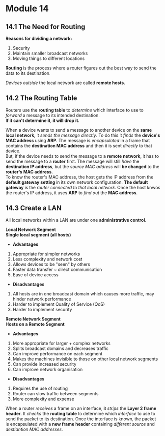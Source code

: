 # Module 14
## 14.1 The Need for Routing
**Reasons for dividing a network:**  
1. Security
2. Maintain smaller broadcast networks
3. Moving things to different locations

**Routing** is the process where a router figures out the best way to send the data to its destination.  

*Devices outside* the local network are called **remote hosts**.  

## 14.2 The Routing Table
Routers use the **routing table** to *determine* which interface to use to *forward* a message to its intended destination.  
**If it can't determine it, it will drop it.**  

When a device wants to send a message to another device on the **same local network**, it *sends the message directly*. To do this it *finds* the **device's MAC address** using **ARP**. The message is *encapsulated* in a frame that contains the **destination MAC address** and then it is sent *directly* to that device.  
But, if the device needs to send the message to a **remote network**, it has to send the message to a **router** first. The message will still *have* the **destination IP address**, but the *source MAC address* will **be changed** to the **router's MAC address**.  
To know the router's MAC address, the host gets the IP address from the **default gateway setting** in its own network configuration. **The default gateway** is the *router connected to that local network*. Once the host knwos the router's IP address, it uses **ARP** to *find out* the **MAC address**.  

## 14.3 Create a LAN
All local networks within a LAN are under one **administrative control**.  

**Local Network Segment**  
**Single local segment (all hosts)**  
- **Advantages**
1. Appropriate for simpler networks  
2. Less complexity and network cost  
3. Allows devices to be "seen" by others  
4. Faster data transfer ~ direct communication  
5. Ease of device access  
- **Disadvantages**  
1. All hosts are in one broadcast domain which causes more traffic, may hinder network performance  
2. Harder to implement Quality of Service (QoS)  
3. Harder to implement security


**Remote Network Segment**  
**Hosts on a Remote Segment**  
- **Advantages**
1. More appropriate for larger + complex networks  
2. Splits broadcast domains and decreases traffic  
3. Can improve performance on each segment  
4. Makes the machines invisible to those on other local network segments  
5. Can provide increased security  
6. Can improve network organisation  
- **Disadvantages**
1. Requires the use of routing  
2. Router can slow traffic between segments
3. More complexity and expense  

When a router *receives* a frame on an interface, it *strips* the **Layer 2 frame header**. It *checks* the **routing table** to determine which *interface* to use to send the packet to its destination. Once the interface is known, the packet is encapsulated with a **new frame header** containing *different source* and *destiantion MAC addresses*.  
